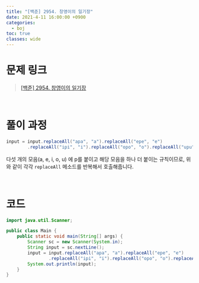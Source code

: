 ```yaml
---
title: "[백준] 2954. 창영이의 일기장"
date: 2021-4-11 16:00:00 +0900
categories:
  - boj
toc: true
classes: wide
---
```


# 문제 링크

> [[백준] 2954. 창영이의 일기장](https://www.acmicpc.net/problem/2954)

<br>

# 풀이 과정

```java
input = input.replaceAll("apa", "a").replaceAll("epe", "e")
        .replaceAll("ipi", "i").replaceAll("opo", "o").replaceAll("upu", "u");
```

다섯 개의 모음(a, e, i, o, u) 에 p를 붙이고 해당 모음을 하나 더 붙이는 규칙이므로, 위와 같이 각각 `replaceAll` 메소드를 반복해서 호출해줍니다.

<br>

# 코드

```java
import java.util.Scanner;

public class Main {
    public static void main(String[] args) {
        Scanner sc = new Scanner(System.in);
        String input = sc.nextLine();
        input = input.replaceAll("apa", "a").replaceAll("epe", "e")
                .replaceAll("ipi", "i").replaceAll("opo", "o").replaceAll("upu", "u");
        System.out.println(input);
    }
}
```